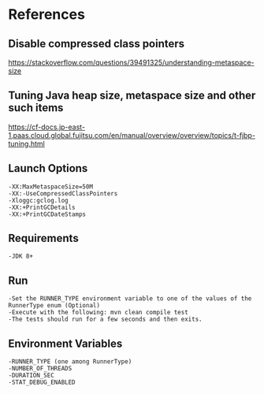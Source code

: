 # References

## Disable compressed class pointers
<https://stackoverflow.com/questions/39491325/understanding-metaspace-size>

## Tuning Java heap size, metaspace size and other such items
<https://cf-docs.jp-east-1.paas.cloud.global.fujitsu.com/en/manual/overview/overview/topics/t-fjbp-tuning.html>

## Launch Options
	-XX:MaxMetaspaceSize=50M 
	-XX:-UseCompressedClassPointers
	-Xloggc:gclog.log 
	-XX:+PrintGCDetails 
	-XX:+PrintGCDateStamps
	
## Requirements
	-JDK 8+

## Run
	-Set the RUNNER_TYPE environment variable to one of the values of the RunnerType enum (Optional)
	-Execute with the following: mvn clean compile test
	-The tests should run for a few seconds and then exits.
	
## Environment Variables
	-RUNNER_TYPE (one among RunnerType)
	-NUMBER_OF_THREADS
	-DURATION_SEC
	-STAT_DEBUG_ENABLED
